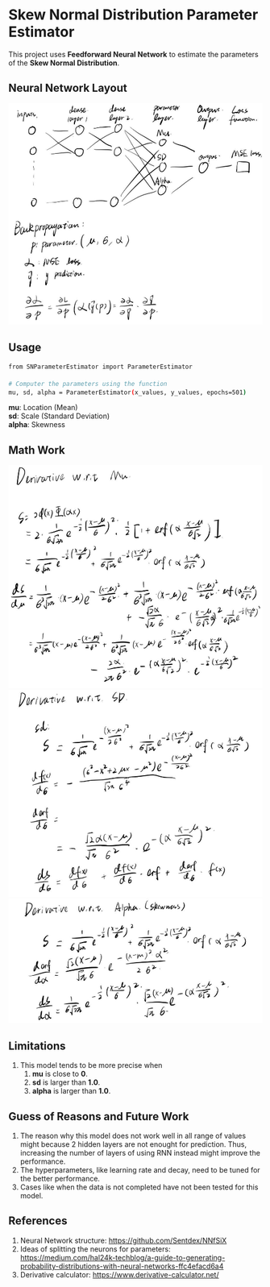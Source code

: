 # Skew Normal Distribution Parameter Estimator

This project uses **Feedforward Neural Network** to estimate the parameters of the **Skew Normal Distribution**.

## Neural Network Layout

![image](/images/NNLayout.jpg)

## Usage

```bash
from SNParameterEstimator import ParameterEstimator

# Computer the parameters using the function
mu, sd, alpha = ParameterEstimator(x_values, y_values, epochs=501)
```

**mu**: Location (Mean)  
**sd**: Scale (Standard Deviation)  
**alpha**: Skewness

## Math Work

![image](/images/dMu.jpg)
![image](/images/dSD.jpg)
![image](/images/dAlpha.jpg)

## Limitations

1. This model tends to be more precise when
    1. **mu** is close to **0**.
    2. **sd** is larger than **1.0**.
    3. **alpha** is larger than **1.0**.

## Guess of Reasons and Future Work

1. The reason why this model does not work well in all range of values might because 2 hidden layers are not enought for prediction. Thus, increasing the number of layers of using RNN instead might improve the performance.
2. The hyperparameters, like learning rate and decay, need to be tuned for the better performance.
3. Cases like when the data is not completed have not been tested for this model.

## References

1. Neural Network structure: https://github.com/Sentdex/NNfSiX
2. Ideas of splitting the neurons for parameters: https://medium.com/hal24k-techblog/a-guide-to-generating-probability-distributions-with-neural-networks-ffc4efacd6a4
3. Derivative calculator: https://www.derivative-calculator.net/
